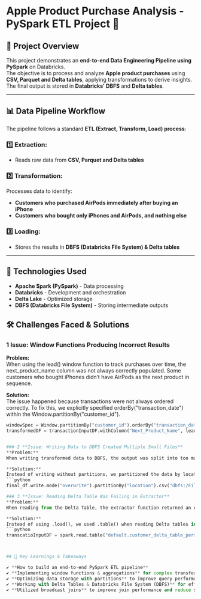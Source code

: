 # **Apple Product Purchase Analysis - PySpark ETL Project** 🚀  

## 📌 **Project Overview**  
This project demonstrates an **end-to-end Data Engineering Pipeline using PySpark** on Databricks.  
The objective is to process and analyze **Apple product purchases** using **CSV, Parquet and Delta tables**, applying transformations to derive insights.  
The final output is stored in **Databricks' DBFS** and **Delta tables**.  

---

## 📊 **Data Pipeline Workflow**  
The pipeline follows a standard **ETL (Extract, Transform, Load) process**:  

### **1️⃣ Extraction:**  
- Reads raw data from **CSV, Parquet and Delta tables**  

### **2️⃣ Transformation:**  
Processes data to identify:  
- **Customers who purchased AirPods immediately after buying an iPhone**  
- **Customers who bought only iPhones and AirPods, and nothing else**  

### **3️⃣ Loading:**  
- Stores the results in **DBFS (Databricks File System) & Delta tables**  

---

## 🚀 **Technologies Used**  
- **Apache Spark (PySpark)** - Data processing  
- **Databricks** - Development and orchestration  
- **Delta Lake** - Optimized storage  
- **DBFS (Databricks File System)** - Storing intermediate outputs


## 🛠 Challenges Faced & Solutions  

### 1️ **Issue: Window Functions Producing Incorrect Results**
**Problem:**  
When using the lead() window function to track purchases over time, the next_product_name column was not always correctly populated. Some customers who bought iPhones didn’t have AirPods as the next product in sequence. 

**Solution:**  
The issue happened because transactions were not always ordered correctly. To fix this, we explicitly specified orderBy("transaction_date") within the Window.partitionBy("customer_id").  
```python
windowSpec = Window.partitionBy("customer_id").orderBy("transaction_date")
transformedDF = transactionInputDF.withColumn("Next_Product_Name", lead("product_name").over(windowSpec))


### 2 **Issue: Writing Data to DBFS Created Multiple Small Files**
**Problem:**  
When writing transformed data to DBFS, the output was split into too many small files. This made querying inefficient and storage unoptimized.

**Solution:**  
Instead of writing without partitions, we partitioned the data by location to reduce small files and improve performance. 
```python
final_df.write.mode("overwrite").partitionBy("location").csv("dbfs:/FileStore/tables/apple_analysis/output")

### 3 **Issue: Reading Delta Table Was Failing in Extractor**
**Problem:**  
When reading from the Delta Table, the extractor function returned an error because it was treating the Delta table as a file path instead of a table reference.

**Solution:**  
Instead of using .load(), we used .table() when reading Delta tables in the reader_factory.py.
```python
transcatioInputDF = spark.read.table("default.customer_delta_table_persist")



## 🎯 Key Learnings & Takeaways  

✔ **How to build an end-to-end PySpark ETL pipeline**  
✔ **Implementing window functions & aggregations** for complex transformations  
✔ **Optimizing data storage with partitions** to improve query performance  
✔ **Working with Delta Tables & Databricks File System (DBFS)** for efficient data management  
✔ **Utilized broadcast joins** to improve join performance and reduce shuffle overhead in large datasets  
